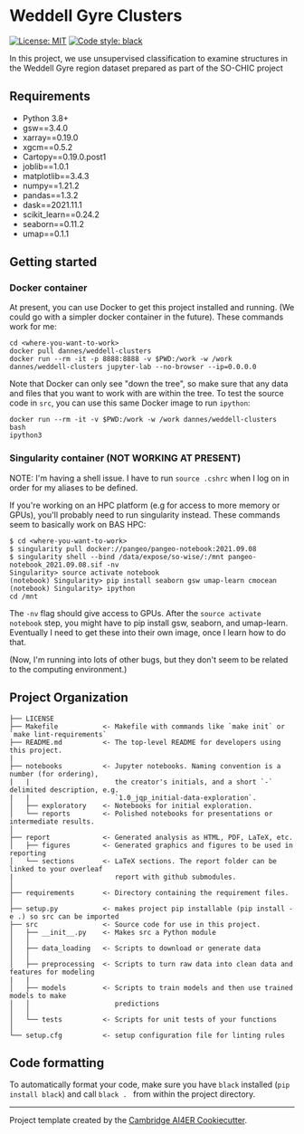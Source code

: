 # Weddell Gyre Clusters

 [![License: MIT](https://img.shields.io/badge/License-MIT-blue.svg)](https://opensource.org/licenses/MIT)
 <a href="https://github.com/psf/black"><img alt="Code style: black" src="https://img.shields.io/badge/code%20style-black-000000.svg"></a>
 
 In this project, we use unsupervised classification to examine structures in the Weddell Gyre region dataset prepared as part of the SO-CHIC project

## Requirements
- Python 3.8+
- gsw==3.4.0
- xarray==0.19.0
- xgcm==0.5.2
- Cartopy==0.19.0.post1
- joblib==1.0.1
- matplotlib==3.4.3
- numpy==1.21.2
- pandas==1.3.2
- dask==2021.11.1
- scikit_learn==0.24.2
- seaborn==0.11.2
- umap==0.1.1

## Getting started

### Docker container
At present, you can use Docker to get this project installed and running. (We could go with a simpler docker container in the future). These commands work for me:
```
cd <where-you-want-to-work>
docker pull dannes/weddell-clusters
docker run --rm -it -p 8888:8888 -v $PWD:/work -w /work dannes/weddell-clusters jupyter-lab --no-browser --ip=0.0.0.0
```
Note that Docker can only see "down the tree", so make sure that any data and files that you want to work with are within the tree. To test the source code in `src`, you can use this same Docker image to run `ipython`:
```
docker run --rm -it -v $PWD:/work -w /work dannes/weddell-clusters bash
ipython3
```

### Singularity container (NOT WORKING AT PRESENT)
NOTE: I'm having a shell issue. I have to run `source .cshrc` when I log on in order for my aliases to be defined. 

If you're working on an HPC platform (e.g for access to more memory or GPUs), you'll probably need to run singularity instead. These commands seem to basically work on BAS HPC:
```
$ cd <where-you-want-to-work>
$ singularity pull docker://pangeo/pangeo-notebook:2021.09.08
$ singularity shell --bind /data/expose/so-wise/:/mnt pangeo-notebook_2021.09.08.sif -nv 
Singularity> source activate notebook
(notebook) Singularity> pip install seaborn gsw umap-learn cmocean
(notebook) Singularity> ipython
cd /mnt
```
The `-nv` flag should give access to GPUs. After the `source activate notebook` step, you might have to pip install gsw, seaborn, and umap-learn. Eventually I need to get these into their own image, once I learn how to do that. 

(Now, I'm running into lots of other bugs, but they don't seem to be related to the computing environment.)

## Project Organization
```
├── LICENSE
├── Makefile           <- Makefile with commands like `make init` or `make lint-requirements`
├── README.md          <- The top-level README for developers using this project.
|
├── notebooks          <- Jupyter notebooks. Naming convention is a number (for ordering),
|   |                     the creator's initials, and a short `-` delimited description, e.g.
|   |                     `1.0_jqp_initial-data-exploration`.
│   ├── exploratory    <- Notebooks for initial exploration.
│   └── reports        <- Polished notebooks for presentations or intermediate results.
│
├── report             <- Generated analysis as HTML, PDF, LaTeX, etc.
│   ├── figures        <- Generated graphics and figures to be used in reporting
│   └── sections       <- LaTeX sections. The report folder can be linked to your overleaf
|                         report with github submodules.
│
├── requirements       <- Directory containing the requirement files.
│
├── setup.py           <- makes project pip installable (pip install -e .) so src can be imported
├── src                <- Source code for use in this project.
│   ├── __init__.py    <- Makes src a Python module
│   │
│   ├── data_loading   <- Scripts to download or generate data
│   │
│   ├── preprocessing  <- Scripts to turn raw data into clean data and features for modeling
|   |
│   ├── models         <- Scripts to train models and then use trained models to make
│   │                     predictions
│   │
│   └── tests          <- Scripts for unit tests of your functions
│
└── setup.cfg          <- setup configuration file for linting rules
```

## Code formatting
To automatically format your code, make sure you have `black` installed (`pip install black`) and call
```black . ``` 
from within the project directory.

---

Project template created by the [Cambridge AI4ER Cookiecutter](https://github.com/ai4er-cdt/ai4er-cookiecutter).
